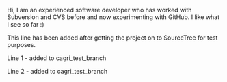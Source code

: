 
Hi, I am an experienced software developer who has worked with Subversion and CVS before and now experimenting with GitHub. I like what I see so far :)

This line has been added after getting the project on to SourceTree for test purposes.

Line 1 - added to cagri_test_branch

Line 2 - added to cagri_test_branch